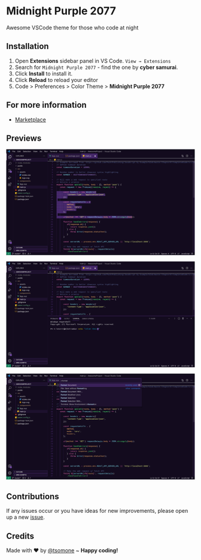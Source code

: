# Midnight Purple 2077

Awesome VSCode theme for those who code at night

## Installation

1. Open **Extensions** sidebar panel in VS Code. `View → Extensions`
2. Search for `Midnight Purple 2077` - find the one by **cyber samurai**.
3. Click **Install** to install it.
4. Click **Reload** to reload your editor
5. Code > Preferences > Color Theme > **Midnight Purple 2077**

## For more information

- [Marketplace](https://marketplace.visualstudio.com/items?itemName=cybersamurai.midnight-purple-2077)

## Previews

![Preview 1](https://github.com/tsomone/midnight-purple-theme/blob/main/images/preview1.jpeg)

![Preview 2](https://github.com/tsomone/midnight-purple-theme/blob/main/images/preview2.jpeg)

![Preview 3](https://github.com/tsomone/midnight-purple-theme/blob/main/images/preview3.jpeg)

## Contributions

If any issues occur or you have ideas for new improvements, please open up a new [issue](https://github.com/tsomone/midnight-purple-theme/issues).

## Credits

Made with ❤️ by [@tsomone](https://github.com/tsomone) ~ **Happy coding!**
